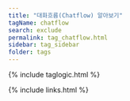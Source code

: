 ```yaml
---
title: "대화흐름(Chatflow) 알아보기" 
tagName: chatflow
search: exclude
permalink: tag_chatflow.html
sidebar: tag_sidebar
folder: tags
---
```

{% include taglogic.html %}

{% include links.html %}
